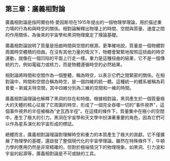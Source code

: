 ## 第三章：廣義相對論

廣義相對論是指阿爾伯特·愛因斯坦在1915年提出的一個物理學理論，用於描述重力場的行為和與時空的關係。相對論解釋出物理上的時間、空間與質量、速度之間的作用關係，為後來的宇宙學和黑洞物理奠定了理論基礎。

廣義相對論說明了質量是扭曲時間與空間的根源。更準確地說，質量是一個物體對周圍時空體積的扭曲。在沒有其他力量的情況下，物體會緊緊地按照這扭曲的時空運動，就像在一個凹陷的平面上行走一樣。重力是這種扭曲的結果，它不是一個傳統的力，例如電磁力或核力，而是物體遵循時空的必然結果。

相對論將時間和空間作為一個整體，稱為時空，以表示它們之間緊密的關係。在相對論中，時間和空間合稱為時空，是一個四維的統一體。這種統一的體系被稱為莉普曼 – 斯威夫特空間，其中四維分別為三維的空間和一維的時間。

廣義相對論理論也解釋了黑洞的存在和特徵。根據相對論，黑洞產生於一個質量極大的天體的核心征服了它周圍的時空，形成了一個完全吞噬一切的"事件視界"，這個事件視界的半徑被稱為"史瓦西半徑"。在這樣的條件下，質量集中在極小的空間中，產生了極大的引力。黑洞在宇宙學和天文學中扮演著重要的角色，因為它們可以作為星系演化和宇宙形成的標誌。

總體而言，廣義相對論理論對理解時空和重力的本質產生了極大的貢獻。它不僅擴展了物理學的基礎，還啟發了整個現代化的宇宙學理論。雖然在特殊條件下，牛頓力學的應用仍然是非常精確的，但對於極端情況下的物理現象，如黑洞、引力波和宇宙的起源等，廣義相對論是不可或缺的工具。